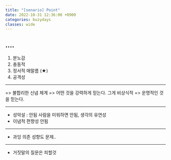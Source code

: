 ```yaml
---
title: "[senario] Point"
date: 2022-10-31 12:36:00 +0900
categories: buzydays
classes: wide
---
```


## ....

1. 분노감
2. 충동적
3. 정서적 매말름 (★)
4. 공격성

-----------------------------------------

=> 불합리한 신념 체계
=> 어떤 것을 강력하게 믿는다. 그게 비상식적
=> 운명적인 것을 믿는다.

-----------------------------------------

- 성악설 : 안됨 사람을 미워하면 안됨, 생각의 유연성
- 이념적 편향성 안됨

-----------------------------------------

- 과잉 의존 성향도 문제..

-----------------------------------------

- 거짓말의 질문은 피할것







